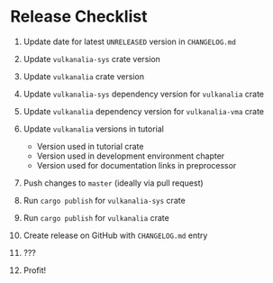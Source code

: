 # Release Checklist

1. Update date for latest `UNRELEASED` version in `CHANGELOG.md`

2. Update `vulkanalia-sys` crate version

3. Update `vulkanalia` crate version

4. Update `vulkanalia-sys` dependency version for `vulkanalia` crate

5. Update `vulkanalia` dependency version for `vulkanalia-vma` crate

6. Update `vulkanalia` versions in tutorial
    - Version used in tutorial crate
    - Version used in development environment chapter
    - Version used for documentation links in preprocessor

7. Push changes to `master` (ideally via pull request)

8. Run `cargo publish` for `vulkanalia-sys` crate

9. Run `cargo publish` for `vulkanalia` crate

10. Create release on GitHub with `CHANGELOG.md` entry

11. ???

12. Profit!
